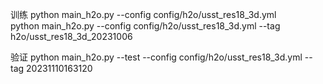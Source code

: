 
训练
python main_h2o.py  --config config/h2o/usst_res18_3d.yml  
python main_h2o.py  --config config/h2o/usst_res18_3d.yml  --tag h2o/usst_res18_3d_20231006


验证
python main_h2o.py  --test --config config/h2o/usst_res18_3d.yml --tag 20231110163120